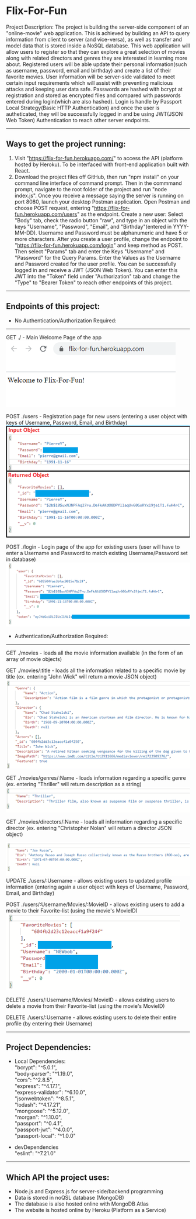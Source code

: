 # Flix-For-Fun

Project Description:
The project is building the server-side component of an "online-movie" web application. This is achieved by building an API to query information from client to server (and vice-versa), as well as transfer and model data that is stored inside a NoSQL database. This web application will allow users to register so that they can explore a great selection of movies along with related directors and genres they are interested in learning more about. Registered users will be able update their
personal information(such as username, password, email and birthday) and create a list of their favorite movies. User information will be server-side validated to meet certain input requirements which will assist with preventing malicious attacks and keeping user data safe. Passwords are hashed with bcrypt at registration and stored as encrypted files and compared with passwords entered during login(which are also hashed). Login is handle by Passport Local Strategy(Basic HTTP Authentication) and once the user is autheticated, they will be successfully logged in and be using JWT(JSON Web Token) Authentication to reach other server endpoints.


--------------------------------
Ways to get the project running:
--------------------------------
1. Visit "https://flix-for-fun.herokuapp.com/" to access the API (platform hosted by Heroku). To be interfaced with front-end application built with React.
2. Download the project files off GitHub, then run "npm install" on your command line interface of command prompt. Then in the commmand prompt, navigate to the root folder of the project and run "node index.js". Once you receive a message saying the server is running on port 8080, launch your desktop Postman application. Open Postman and choose POST request, entering "https://flix-for-fun.herokuapp.com/users" as the endpoint. 
Create a new user: Select "Body" tab, check the radio button "raw", and type in an object with the keys "Username", "Password", "Email", and "Birthday"(entered in YYYY-MM-DD). Username and Password must be alphanumeric and have 5 or more characters. After you create a user profile, change the endpoint to "https://flix-for-fun.herokuapp.com/login" and keep method as POST. Then select "Params" tab and enter the Keys "Username" and "Password" for the Query Params. Enter the Values as the Username and Password created for the user profile. You can be successfully logged in and receive a JWT (JSON Web Token).
You can enter this JWT into the "Token" field under "Authorization" tab and change the "Type" to "Bearer Token" to reach other endpoints of this project.

--------------------------
Endpoints of this project:
--------------------------
 - No Authentication/Authorization Required:
--------------------------
GET ./ - Main Welcome Page of the app  
![flix-for-fun-mainpage](/IMG/flix-for-fun-mainpage.png)

POST ./users - Registration page for new users (entering a user object with keys of Username, Password, Email, and Birthday)  
![create-a-user](/IMG/create-a-user.png)

POST ./login - Login page of the app for existing users (user will have to enter a Username and Password to match existing Username/Password set in database)  
![successful-user-login](/IMG/successful-user-login.png)

 - Authentication/Authorization Required:
----------------------
GET ./movies - loads all the movie information available (in the form of an array of movie objects)

GET ./movies/:title - loads all the information related to a specific movie by title (ex. entering "John Wick" will return a movie JSON object)  
![getting-data-on-single-movie](/IMG/getting-data-on-single-movie.PNG)

GET ./movies/genres/:Name - loads information regarding a specific genre (ex. entering "Thriller" will return description as a string)  
![getting-a-genre-description](/IMG/getting-a-genre-description.PNG)

GET ./movies/directors/:Name - loads all information regarding a specific director (ex. entering "Christopher Nolan" will return a director JSON object)

![getting-data-on-a-director](/IMG/getting-data-on-a-director.PNG)  
UPDATE ./users/:Username - allows existing users to updated profile information (entering again a user object with keys of Username, Password, Email, and Birthday)

POST ./users/:Username/Movies/:MovieID - allows existing users to add a movie to their Favorite-list (using the movie's MovieID)  
![adding-a-movie-to-favorites](/IMG/adding-a-movie-to-favorites.png)

DELETE ./users/:Username/Movies/:MovieID - allows existing users to delete a movie from their Favorite-list (using the movie's MovieID)

DELETE ./users/:Username - allows existing users to delete their entire profile (by entering their Username)


---------------------
Project Dependencies: 
---------------------
 - Local Dependencies:  
    "bcrypt": "^5.0.1",  
    "body-parser": "^1.19.0",  
    "cors": "^2.8.5",  
    "express": "^4.17.1",  
    "express-validator": "^6.10.0",  
    "jsonwebtoken": "^8.5.1",  
    "lodash": "^4.17.21",  
    "mongoose": "^5.12.0",  
    "morgan": "^1.10.0",  
    "passport": "^0.4.1",  
    "passport-jwt": "^4.0.0",  
    "passport-local": "^1.0.0"

 - devDependencies  
    "eslint": "^7.21.0"


---------------------------
Which API the project uses:
--------------------------- 
 - Node.js and Express.js for server-side/backend programming
 - Data is stored in noQSL database (MongoDB)
 - The database is also hosted online with MongoDB Atlas
 - The website is hosted online by Heroku (Platform as a Service)